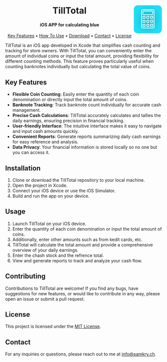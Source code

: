 <h1 align="center">
  TillTotal
  
<img src="Resources/AppIcon/TillTotalAppIcon.png" align="right" alt="App Icon" width="90" height="90">
</h1>

<h4 align="center">iOS APP for calculating blue</h4>


<p align="center">
  <a href="#key-features">Key Features</a> •
  <a href="#installation">How To Use</a> •
  <a href="#download">Download</a> •
  <a href="#contact">Contact</a> •
  <a href="#license">License</a>
</p>

TillTotal is an iOS app developed in Xcode that simplifies cash counting and tracking for store owners. With TillTotal, you can conveniently enter the amount of individual coins or input the total amount, providing flexibility for different counting methods. This feature proves particularly useful when counting banknotes individually but calculating the total value of coins.

## Key Features

- **Flexible Coin Counting**: Easily enter the quantity of each coin denomination or directly input the total amount of coins.
- **Banknote Tracking**: Track banknote count individually for accurate cash management.
- **Precise Cash Calculations**: TillTotal accurately calculates and tallies the daily earnings, ensuring precision in financial tracking.
- **User-friendly Interface**: The intuitive interface makes it easy to navigate and input cash amounts quickly.
- **Convenient Reports**: Generate reports summarizing daily cash earnings for easy reference and analysis.
- **Data Privacy**: Your financial information is stored locally so no one but you can access it.

## Installation

1. Clone or download the TillTotal repository to your local machine.
2. Open the project in Xcode.
3. Connect your iOS device or use the iOS Simulator.
4. Build and run the app on your device.

## Usage

1. Launch TillTotal on your iOS device.
2. Enter the quantity of each coin denomination or input the total amount of coins.
3. Additionally, enter other amounts such as from kedit cards, etc.
4. TillTotal will calculate the total amount and provide a comprehensive overview of your daily earnings.
5. Enter the chash stock and the refrence total.
6. View and generate reports to track and analyze your cash flow.

## Contributing

Contributions to TillTotal are welcome! If you find any bugs, have suggestions for new features, or would like to contribute in any way, please open an issue or submit a pull request.

## License

This project is licensed under the [MIT License](LICENSE).

## Contact

For any inquiries or questions, please reach out to me at info@samkry.ch.
